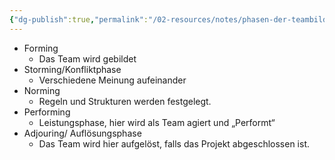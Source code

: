 ```yaml
---
{"dg-publish":true,"permalink":"/02-resources/notes/phasen-der-teambildung/","tags":["GFN/prüfungsrelevant/AP1/vorbereitung"],"noteIcon":"","updated":"2025-03-14T11:00:55.316+01:00"}
---
```


- Forming
	- Das Team wird gebildet
- Storming/Konfliktphase
	- Verschiedene Meinung aufeinander
- Norming
	-  Regeln und Strukturen werden festgelegt.
- Performing
	- Leistungsphase, hier wird als Team agiert und „Performt“
- Adjouring/ Auflösungsphase
	- Das Team wird hier aufgelöst, falls das Projekt abgeschlossen ist.